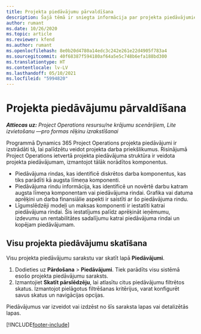 ```yaml
---
title: Projekta piedāvājumu pārvaldīšana
description: Šajā tēmā ir sniegta informācija par projekta piedāvājumiem.
author: rumant
ms.date: 10/26/2020
ms.topic: article
ms.reviewer: kfend
ms.author: rumant
ms.openlocfilehash: 8e0b20d4780a14edc3c242e261e22d4905f783a4
ms.sourcegitcommit: 40f68387f594180af64a5e5c748b6efa188bd300
ms.translationtype: HT
ms.contentlocale: lv-LV
ms.lasthandoff: 05/10/2021
ms.locfileid: "5994820"
---
```

# <a name="manage-project-quotes"></a>Projekta piedāvājumu pārvaldīšana

_**Attiecas uz:** Project Operations resursu/ne krājumu scenārijiem, Lite izvietošanu —pro formas rēķinu izrakstīšanai_

Programmā Dynamics 365 Project Operations projekta piedāvājumi ir izstrādāti tā, lai palīdzētu veidot projekta darba priekšlikumus. Risinājumā Project Operations ietvertā projekta piedāvājuma struktūra ir veidota projekta piedāvājumam, izmantojot tālāk norādītos komponentus.

  - Piedāvājuma rindas, kas identificē diskrētos darba komponentus, kas tiks parādīti kā augsta līmeņa komponenti.
  - Piedāvājuma rindu informācija, kas identificē un novērtē darbu katram augsta līmeņa komponentam vai piedāvājuma rindai. Grafika vai datuma aprēķini un darba finansiālie aspekti ir saistīti ar šo piedāvājuma rindu.
  - Līgumslēdzēji modeļi un maksas komponenti ir iestatīti katrai piedāvājuma rindai. Šis iestatījums palīdz aprēķināt ieņēmumu, izdevumu un rentabilitātes sadalījumu katrai piedāvājuma rindai un kopējam piedāvājumam.

## <a name="view-all-project-based-quotes"></a>Visu projekta piedāvājumu skatīšana

Visu projekta piedāvājumu sarakstu var skatīt lapā **Piedāvājumi**. 

1. Dodieties uz **Pārdošana** > **Piedāvājumi**. Tiek parādīts visu sistēmā esošo projekta piedāvājumu saraksts. 
2. Izmantojiet **Skatīt pārslēdzēju**, lai atlasītu citus piedāvājumu filtrētos skatus. Izmantojot pielāgotus filtrēšanas kritērijus, varat konfigurēt savus skatus un navigācijas opcijas.

Piedāvājumus var izveidot vai izdzēst no šīs saraksta lapas vai detalizētās lapas.


[!INCLUDE[footer-include](../../includes/footer-banner.md)]